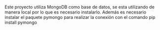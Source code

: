 Este proyecto utiliza MongoDB como base de datos, se esta utilizando de manera local por lo que es necesario instalarlo. 
Además es necesario instalar el paquete pymongo para realizar la conexión con el comando pip install pymongo
